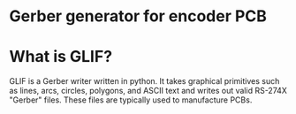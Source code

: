 # Gerber generator for encoder PCB




What is GLIF?
========================
GLIF is a Gerber writer written in python. It takes graphical primitives such as lines, arcs, circles, polygons, and ASCII text and writes out valid RS-274X "Gerber" files. These files are typically used to manufacture PCBs.
